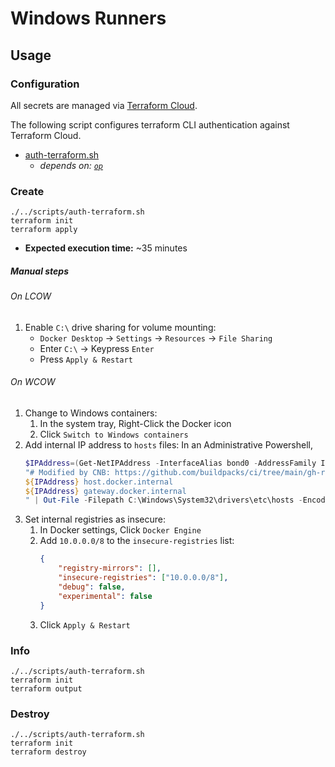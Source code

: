 # Windows Runners

## Usage

### Configuration

All secrets are managed via [Terraform Cloud](https://app.terraform.io/app/buildpacksio/workspaces).

The following script configures terraform CLI authentication against Terraform Cloud.

- [auth-terraform.sh](../scripts/auth-terraform.sh) 
    - _depends on: [`op`](https://1password.com/downloads/command-line/)_

### Create

```shell
./../scripts/auth-terraform.sh
terraform init
terraform apply
```

- **Expected execution time:** ~35 minutes

##### Manual steps

###### On LCOW

1. Enable `C:\` drive sharing for volume mounting:
    - `Docker Desktop` -> `Settings` -> `Resources` -> `File Sharing`
    - Enter `C:\` -> Keypress `Enter`
    - Press `Apply & Restart`

###### On WCOW

1. Change to Windows containers:
    1. In the system tray, Right-Click the Docker icon
    2. Click `Switch to Windows containers`
2. Add internal IP address to `hosts` files:
    In an Administrative Powershell,
    ```powershell
    $IPAddress=(Get-NetIPAddress -InterfaceAlias bond0 -AddressFamily IPv4).IPAddress | grep 10
    "# Modified by CNB: https://github.com/buildpacks/ci/tree/main/gh-runners/windows
    ${IPAddress} host.docker.internal
    ${IPAddress} gateway.docker.internal
    " | Out-File -Filepath C:\Windows\System32\drivers\etc\hosts -Encoding utf8
    ```
3. Set internal registries as insecure:
    1. In Docker settings, Click `Docker Engine`
    2. Add `10.0.0.0/8` to the `insecure-registries` list:
        ```json
        {
            "registry-mirrors": [],
            "insecure-registries": ["10.0.0.0/8"],
            "debug": false,
            "experimental": false
        }
        ```
    3. Click `Apply & Restart`

### Info

```shell
./../scripts/auth-terraform.sh
terraform init
terraform output
```

### Destroy

```shell
./../scripts/auth-terraform.sh
terraform init
terraform destroy
```
